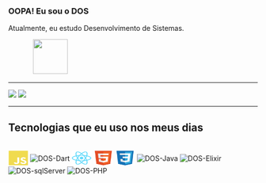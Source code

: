 ### OOPA! Eu sou o DOS 
Atualmente, eu estudo Desenvolvimento de Sistemas.

<img style="margin-left: 50px" height="70" width="70" src="https://cdn.discordapp.com/attachments/1117918253373722808/1149187431153815552/Design_sem_nome_1.gif">

<div style="display: inline_block"><hr>
  <picture>
  <source
    srcset="https://github-readme-stats.vercel.app/api?username=dos4002&show_icons=true&theme=tokyonight"
    media="(prefers-color-scheme: dark)"
  />
  <source
    srcset="https://github-readme-stats.vercel.app/api?username=dos4002&show_icons=true"
    media="(prefers-color-scheme: light), (prefers-color-scheme: no-preference)"
  />
  <img src="https://github-readme-stats.vercel.app/api?username=dos4002&show_icons=true" />
</picture>
<img heigh="200" width="349" src="https://media.tenor.com/gJGXNVLiLLkAAAAC/gear-5-gear-5-luffy.gif"/>
</div><hr>

## Tecnologias que eu uso nos meus dias

<div style="display: inline_block"><br>
  <img align="center" alt="DOS-Js" height="30" width="40" src="https://raw.githubusercontent.com/devicons/devicon/master/icons/javascript/javascript-plain.svg">
  <img align="center" alt="DOS-Dart" height="30" width="40" src="https://cdn.jsdelivr.net/gh/devicons/devicon/icons/dart/dart-original.svg">
  <img align="center" alt="DOS-React" height="30" width="40" src="https://raw.githubusercontent.com/devicons/devicon/master/icons/react/react-original.svg">
  <img align="center" alt="DOS-HTML" height="30" width="40" src="https://raw.githubusercontent.com/devicons/devicon/master/icons/html5/html5-original.svg">
  <img align="center" alt="DOS-CSS" height="30" width="40" src="https://raw.githubusercontent.com/devicons/devicon/master/icons/css3/css3-original.svg">
  <img align="center" alt="DOS-Java" height="30" width="40" src="https://cdn.jsdelivr.net/gh/devicons/devicon/icons/java/java-original.svg">
  <img align="center" alt="DOS-Elixir" height="30" width="40" src="https://cdn.jsdelivr.net/gh/devicons/devicon/icons/elixir/elixir-original.svg">
  <img align="center" alt="DOS-sqlServer" height="30" width="40" src="https://cdn.jsdelivr.net/gh/devicons/devicon/icons/microsoftsqlserver/microsoftsqlserver-plain.svg">
  <img align="center" alt="DOS-PHP" height="30" width="40" src="https://cdn.jsdelivr.net/gh/devicons/devicon/icons/php/php-original.svg">


  


</div>


